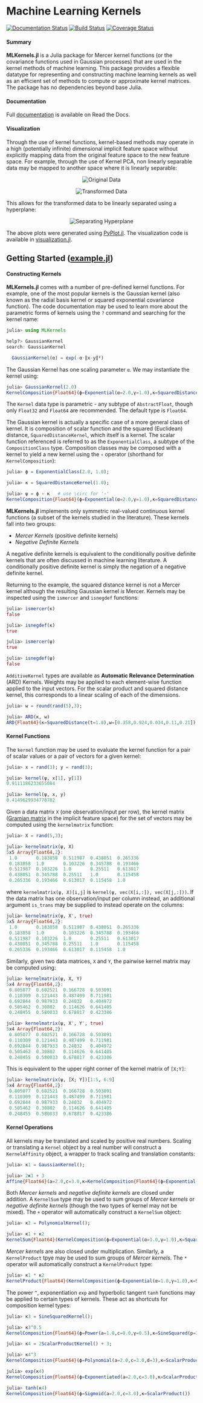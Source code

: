 # Machine Learning Kernels

[![Documentation Status](https://readthedocs.org/projects/mlkernels/badge/?version=latest)](http://mlkernels.readthedocs.org/en/latest/?badge=latest)
[![Build Status](https://travis-ci.org/trthatcher/MLKernels.jl.svg?branch=master)](https://travis-ci.org/trthatcher/MLKernels.jl)
[![Coverage Status](https://coveralls.io/repos/trthatcher/MLKernels.jl/badge.svg)](https://coveralls.io/r/trthatcher/MLKernels.jl)

#### Summary

**MLKernels.jl** is a Julia package for Mercer kernel functions (or the 
covariance functions used in Gaussian processes) that are used in the kernel 
methods of machine learning. This package provides a flexible datatype for 
representing and constructing machine learning kernels as well as an efficient
set of methods to compute or approximate kernel matrices. The package has no 
dependencies beyond base Julia.

#### Documentation

Full [documentation](http://mlkernels.readthedocs.org/en/latest/) is available 
on Read the Docs.

#### Visualization

Through the use of kernel functions, kernel-based methods may operate in a high
(potentially infinite) dimensional implicit feature space without explicitly
mapping data from the original feature space to the new feature space. For 
example, through the use of Kernel PCA, non linearly separable data may be 
mapped to another space where it is linearly separable:

<p align="center"><img alt="Original Data" src="doc/images/kerneltrick/original.png"  /></p>
<p align="center"><img alt="Transformed Data" src="doc/images/kerneltrick/wireframe.png"  /></p>

This allows for the transformed data to be linearly separated using a 
hyperplane:

<p align="center"><img alt="Separating Hyperplane" src="doc/images/kerneltrick/separatinghyperplane.png"  /></p>

The above plots were generated using
[PyPlot.jl](https://github.com/stevengj/PyPlot.jl). The visualization code is
available in [visualization.jl](/example/visualization.jl).

## Getting Started ([example.jl](example/example.jl))

#### Constructing Kernels

**MLKernels.jl** comes with a number of pre-defined kernel functions. For 
example, one of the most popular kernels is the Gaussian kernel (also known as 
the radial basis kernel or squared exponential covariance function). The code 
documentation may be used to learn more about the parametric forms of kernels 
using the `?` command and searching for the kernel name:

```julia
julia> using MLKernels

help?> GaussianKernel
search: GaussianKernel

  GaussianKernel(α) = exp(-α⋅‖x-y‖²)
```
The Gaussian Kernel has one scaling parameter `α`. We may instantiate the kernel
using:

```julia
julia> GaussianKernel(2.0)
KernelComposition{Float64}(ϕ=Exponential(α=2.0,γ=1.0),κ=SquaredDistance(t=1.0))
```

The `Kernel` data type is parametric - any subtype of `AbstractFloat`, though
only `Float32` and `Float64` are recommended. The default type is `Float64`.

The Gaussian kernel is actually a specific case of a more general class of
kernel. It is composition of scalar function and the squared (Euclidean) 
distance, `SquaredDistanceKernel`, which itself is a kernel. The scalar function
 referenced is referred to as the `ExponentialClass`, a subtype of the 
`CompositionClass` type. Composition classes may be composed with a kernel to 
yield a new kernel using the `∘` operator (shorthand for `KernelComposition`):

```julia
julia> ϕ = ExponentialClass(2.0, 1.0);

julia> κ = SquaredDistanceKernel(1.0);

julia> ψ = ϕ ∘ κ   # use \circ for '∘'
KernelComposition{Float64}(ϕ=Exponential(α=2.0,γ=1.0),κ=SquaredDistance(t=1.0))
```

**MLKernels.jl** implements only symmetric real-valued continuous kernel 
functions (a subset of the kernels studied in the literature). These kernels 
fall into two groups:
 - *Mercer Kernels* (positive definite kernels)
 - *Negative Definite Kernels*

A negative definite kernels is equivalent to the conditionally positive definite
kernels that are often discussed in machine learning literature. A conditionally
positive definite kernel is simply the negation of a negative definite kernel.

Returning to the example, the squared distance kernel is not a Mercer kernel 
although the resulting Gaussian kernel *is* Mercer. Kernels may be inspected 
using the `ismercer` and `isnegdef` functions:

```julia
julia> ismercer(κ)
false

julia> isnegdef(κ)
true

julia> ismercer(ψ)
true

julia> isnegdef(ψ)
false
```

`AdditiveKernel` types are available as **Automatic Relevance Determination** 
(ARD) Kernels. Weights may be applied to each element-wise function applied to
the input vectors. For the scalar product and squared distance kernel, this 
corresponds to a linear scaling of each of the dimensions.

```julia
julia> w = round(rand(5),3);

julia> ARD(κ, w)
ARD{Float64}(κ=SquaredDistance(t=1.0),w=[0.358,0.924,0.034,0.11,0.21])
```

#### Kernel Functions

The `kernel` function may be used to evaluate the kernel function for a pair of
scalar values or a pair of vectors for a given kernel:

```julia
julia> x = rand(3); y = rand(3);

julia> kernel(ψ, x[1], y[1])
0.9111186233655084

julia> kernel(ψ, x, y)
0.4149629934770782
```

Given a data matrix `X` (one observation/input per row), the kernel matrix
([Gramian matrix](https://en.wikipedia.org/wiki/Gramian_matrix) in the implicit 
feature space) for the set of vectors may be computed using the `kernelmatrix`
function:

```julia
julia> X = rand(5,3);

julia> kernelmatrix(ψ, X)
5x5 Array{Float64,2}:
 1.0       0.183858  0.511987  0.438051  0.265336
 0.183858  1.0       0.103226  0.345788  0.193466
 0.511987  0.103226  1.0       0.25511   0.613017
 0.438051  0.345788  0.25511   1.0       0.115458
 0.265336  0.193466  0.613017  0.115458  1.0     
```

where `kernelmatrix(ψ, X)[i,j]` is `kernel(ψ, vec(X[i,:]), vec(X[j,:]))`. If the
data matrix has one observation/input per column instead, an additional argument
`is_trans` may be supplied to instead operate on the columns:

```julia
julia> kernelmatrix(ψ, X', true)
5x5 Array{Float64,2}:
 1.0       0.183858  0.511987  0.438051  0.265336
 0.183858  1.0       0.103226  0.345788  0.193466
 0.511987  0.103226  1.0       0.25511   0.613017
 0.438051  0.345788  0.25511   1.0       0.115458
 0.265336  0.193466  0.613017  0.115458  1.0     
```

Similarly, given two data matrices, `X` and `Y`, the pairwise kernel matrix may
be computed using:

```julia
julia> kernelmatrix(ψ, X, Y)
5x4 Array{Float64,2}:
 0.805077  0.602521  0.166728  0.503091
 0.110309  0.121443  0.487499  0.711981
 0.692844  0.987933  0.24032   0.404972
 0.505462  0.30802   0.114626  0.641405
 0.248455  0.580033  0.678817  0.423386

julia> kernelmatrix(ψ, X', Y', true)
5x4 Array{Float64,2}:
 0.805077  0.602521  0.166728  0.503091
 0.110309  0.121443  0.487499  0.711981
 0.692844  0.987933  0.24032   0.404972
 0.505462  0.30802   0.114626  0.641405
 0.248455  0.580033  0.678817  0.423386
```

This is equivalent to the upper right corner of the kernel matrix of `[X;Y]`:

```julia
julia> kernelmatrix(ψ, [X; Y])[1:5, 6:9]
5x4 Array{Float64,2}:
 0.805077  0.602521  0.166728  0.503091
 0.110309  0.121443  0.487499  0.711981
 0.692844  0.987933  0.24032   0.404972
 0.505462  0.30802   0.114626  0.641405
 0.248455  0.580033  0.678817  0.423386
```

#### Kernel Operations

All kernels may be translated and scaled by positive real numbers. Scaling or
translating a `Kernel` object by a real number will construct a `KernelAffinity`
object, a wrapper to track scaling and translation constants:

```julia
julia> κ1 = GaussianKernel();

julia> 2κ1 + 3
Affine{Float64}(a=2.0,c=3.0,κ=KernelComposition{Float64}(ϕ=Exponential(α=1.0,γ=1.0),κ=SquaredDistance(t=1.0)))
```

Both *Mercer kernels* and *negative definite kernels* are closed under addition.
A `KernelSum` type may be used to sum groups of *Mercer kernels* or *negative 
definite kernels* (though the two types of kernel may not be mixed). The `+`
operator will automatically construct a `KernelSum` object:

```julia
julia> κ2 = PolynomialKernel();

julia> κ1 + κ2
KernelSum{Float64}(KernelComposition(ϕ=Exponential(α=1.0,γ=1.0),κ=SquaredDistance(t=1.0)), KernelComposition(ϕ=Polynomial(a=1.0,c=1.0,d=3),κ=ScalarProduct()))
```

*Mercer kernels* are also closed under multiplication. Similarly, a
`KernelProduct` tpye may be used to sum groups of *Mercer kernels*. The `*` 
operator will automatically construct a `KernelProduct` type:

```julia
julia> κ1 * κ2
KernelProduct{Float64}(KernelComposition(ϕ=Exponential(α=1.0,γ=1.0),κ=SquaredDistance(t=1.0)), KernelComposition(ϕ=Polynomial(a=1.0,c=1.0,d=3),κ=ScalarProduct()))
```

The power `^`, exponentiation `exp` and hyperbolic tangent `tanh` functions may
be applied to certain types of kernels. These act as shortcuts for composition
kernel types:

```julia
julia> κ3 = SineSquaredKernel();

julia> κ3^0.5
KernelComposition{Float64}(ϕ=Power(a=1.0,c=0.0,γ=0.5),κ=SineSquared(p=3.141592653589793,t=1.0))

julia> κ4 = 2ScalarProductKernel() + 3;

julia> κ4^3
KernelComposition{Float64}(ϕ=Polynomial(a=2.0,c=3.0,d=3),κ=ScalarProduct())

julia> exp(κ4)
KernelComposition{Float64}(ϕ=Exponentiated(a=2.0,c=3.0),κ=ScalarProduct())

julia> tanh(κ4)
KernelComposition{Float64}(ϕ=Sigmoid(a=2.0,c=3.0),κ=ScalarProduct())
```
